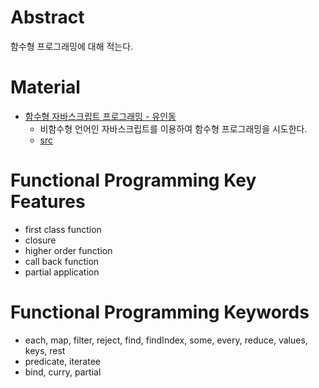 # Abstract

함수형 프로그래밍에 대해 적는다.

# Material

* [함수형 자바스크립트 프로그래밍 - 유인동](http://www.yes24.com/24/Goods/56885507?Acode=101)
  * 비함수형 언어인 자바스크립트를 이용하여 함수형 프로그래밍을 시도한다.
  * [src](https://github.com/indongyoo/functional-javascript)
  
# Functional Programming Key Features

* first class function
* closure
* higher order function
* call back function
* partial application

# Functional Programming Keywords

* each, map, filter, reject, find, findIndex, some, every, reduce, values, keys, rest
* predicate, iteratee
* bind, curry, partial
